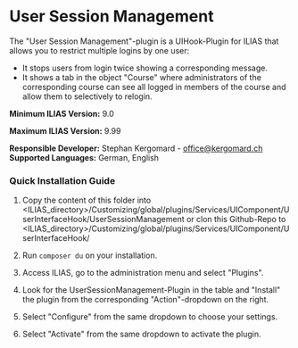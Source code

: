 # User Session Management

The "User Session Management"-plugin is a UIHook-Plugin for ILIAS that allows
you to restrict multiple logins by one user:
* It stops users from login twice showing a corresponding message.
* It shows a tab in the object "Course" where administrators of the corresponding
course can see all logged in members of the course and allow them to selectively
to relogin.

**Minimum ILIAS Version:**
9.0

**Maximum ILIAS Version:**
9.99

**Responsible Developer:**
Stephan Kergomard - office@kergomard.ch
**Supported Languages:**
German, English

### Quick Installation Guide
1. Copy the content of this folder into
<ILIAS_directory>/Customizing/global/plugins/Services/UIComponent/UserInterfaceHook/UserSessionManagement
or clon this Github-Repo to
<ILIAS_directory>/Customizing/global/plugins/Services/UIComponent/UserInterfaceHook/

2. Run `composer du` on your installation.

2. Access ILIAS, go to the administration menu and select "Plugins".

3. Look for the UserSessionManagement-Plugin in the table and "Install" the plugin
from the corresponding "Action"-dropdown on the right.

4. Select "Configure" from the same dropdown to choose your settings.

5. Select "Activate" from the same dropdown to activate the plugin.